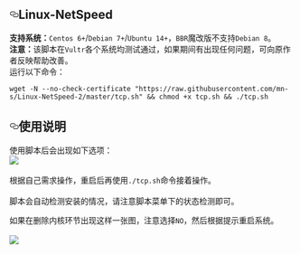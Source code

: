 
<!DOCTYPE html>
<html lang="en">


  <div id="readme" class="Box-body readme blob js-code-block-container px-5">
    <article class="markdown-body entry-content" itemprop="text">
	<h1><a id="user-content-linux-netspeed" class="anchor" aria-hidden="true" href="#linux-netspeed"><svg class="octicon octicon-link" viewBox="0 0 16 16" version="1.1" width="16" height="16" aria-hidden="true"><path fill-rule="evenodd" d="M4 9h1v1H4c-1.5 0-3-1.69-3-3.5S2.55 3 4 3h4c1.45 0 3 1.69 3 3.5 0 1.41-.91 2.72-2 3.25V8.59c.58-.45 1-1.27 1-2.09C10 5.22 8.98 4 8 4H4c-.98 0-2 1.22-2 2.5S3 9 4 9zm9-3h-1v1h1c1 0 2 1.22 2 2.5S13.98 12 13 12H9c-.98 0-2-1.22-2-2.5 0-.83.42-1.64 1-2.09V6.25c-1.09.53-2 1.84-2 3.25C6 11.31 7.55 13 9 13h4c1.45 0 3-1.69 3-3.5S14.5 6 13 6z"></path></svg></a>Linux-NetSpeed</h1>
  <p><strong>支持系统：</strong><code>Centos 6+</code>/<code>Debian 7+</code>/<code>Ubuntu 14+</code>，<code>BBR</code>魔改版不支持<code>Debian 8</code>。<br><strong>注意：</strong>该脚本在<code>Vultr</code>各个系统均测试通过，如果期间有出现任何问题，可向原作者反映帮助改善。<br>运行以下命令：</p><pre><code>wget -N --no-check-certificate "https://raw.githubusercontent.com/mn-s/Linux-NetSpeed-2/master/tcp.sh" &amp;&amp; chmod +x tcp.sh &amp;&amp; ./tcp.sh</code></pre>

<h2><a id="user-content-使用说明" class="anchor" aria-hidden="true" href="#使用说明"><svg class="octicon octicon-link" viewBox="0 0 16 16" version="1.1" width="16" height="16" aria-hidden="true"><path fill-rule="evenodd" d="M4 9h1v1H4c-1.5 0-3-1.69-3-3.5S2.55 3 4 3h4c1.45 0 3 1.69 3 3.5 0 1.41-.91 2.72-2 3.25V8.59c.58-.45 1-1.27 1-2.09C10 5.22 8.98 4 8 4H4c-.98 0-2 1.22-2 2.5S3 9 4 9zm9-3h-1v1h1c1 0 2 1.22 2 2.5S13.98 12 13 12H9c-.98 0-2-1.22-2-2.5 0-.83.42-1.64 1-2.09V6.25c-1.09.53-2 1.84-2 3.25C6 11.31 7.55 13 9 13h4c1.45 0 3-1.69 3-3.5S14.5 6 13 6z"></path></svg></a>使用说明</h2>

<p>使用脚本后会出现如下选项：<br>
   <a target="_blank" rel="noopener noreferrer" href="https://raw.githubusercontent.com/dlxg/Linux-NetSpeed/master/Snipaste_2020-04-23_00-42-15.png"><img src="https://raw.githubusercontent.com/dlxg/Linux-NetSpeed/master/Snipaste_2020-04-23_00-42-15.png" data-canonical-src="https://raw.githubusercontent.com/dlxg/Linux-NetSpeed/master/Snipaste_2020-04-23_00-42-15.png" style="max-width:100%;"></a>
   <br><br>根据自己需求操作，重启后再使用<code>./tcp.sh</code>命令接着操作。<br><br>
   脚本会自动检测安装的情况，请注意脚本菜单下的状态检测即可。</p>
   <p>如果在删除内核环节出现这样一张图，注意选择<code>NO</code>，然后根据提示重启系统。<br><br>
      <a target="_blank" rel="noopener noreferrer" href="https://camo.githubusercontent.com/b047b125b25b3c5d441394e1d891691a209b8dbc/68747470733a2f2f7777772e6d6f65726174732e636f6d2f7573722f706963747572652f7169616e79696e676262722832292e706e67"><img src="https://camo.githubusercontent.com/b047b125b25b3c5d441394e1d891691a209b8dbc/68747470733a2f2f7777772e6d6f65726174732e636f6d2f7573722f706963747572652f7169616e79696e676262722832292e706e67" data-canonical-src="https://www.moerats.com/usr/picture/qianyingbbr(2).png" style="max-width:100%;"></a>
   </p>
</article>
  </div>

</body>
</html>

